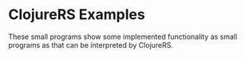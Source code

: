 # ClojureRS Examples

These small programs show some implemented functionality as small 
programs as that can be interpreted by ClojureRS. 


